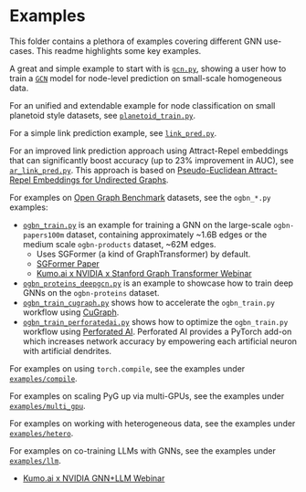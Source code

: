 # Examples

This folder contains a plethora of examples covering different GNN use-cases.
This readme highlights some key examples.

A great and simple example to start with is [`gcn.py`](./gcn.py), showing a user how to train a [`GCN`](https://pytorch-geometric.readthedocs.io/en/latest/generated/torch_geometric.nn.models.GCN.html) model for node-level prediction on small-scale homogeneous data.

For an unified and extendable example for node classification on small planetoid style datasets, see [`planetoid_train.py`](./planetoid_train.py).

For a simple link prediction example, see [`link_pred.py`](./link_pred.py).

For an improved link prediction approach using Attract-Repel embeddings that can significantly boost accuracy (up to 23% improvement in AUC), see [`ar_link_pred.py`](./ar_link_pred.py). This approach is based on [Pseudo-Euclidean Attract-Repel Embeddings for Undirected Graphs](https://arxiv.org/abs/2106.09671).

For examples on [Open Graph Benchmark](https://ogb.stanford.edu/) datasets, see the `ogbn_*.py` examples:

- [`ogbn_train.py`](./ogbn_train.py) is an example for training a GNN on the large-scale `ogbn-papers100m` dataset, containing approximately ~1.6B edges or the medium scale `ogbn-products` dataset, ~62M edges.
  - Uses SGFormer (a kind of GraphTransformer) by default.
  - [SGFormer Paper](https://arxiv.org/pdf/2306.10759)
  - [Kumo.ai x NVIDIA x Stanford Graph Transformer Webinar](https://www.youtube.com/watch?v=wAYryx3GjLw)
- [`ogbn_proteins_deepgcn.py`](./ogbn_proteins_deepgcn.py) is an example to showcase how to train deep GNNs on the `ogbn-proteins` dataset.
- [`ogbn_train_cugraph.py`](./ogbn_train_cugraph.py) shows how to accelerate the `ogbn_train.py` workflow using [CuGraph](https://github.com/rapidsai/cugraph).
- [`ogbn_train_perforatedai.py`](https://github.com/PerforatedAI/PerforatedAI-Examples/tree/master/otherExamples/torch_geometric/OGBNProducts) shows how to optimize the `ogbn_train.py` workflow using [Perforated AI](https://github.com/PerforatedAI/PerforatedAI-API). Perforated AI provides a PyTorch add-on which increases network accuracy by empowering each artificial neuron with artificial dendrites.

For examples on using `torch.compile`, see the examples under [`examples/compile`](./compile).

For examples on scaling PyG up via multi-GPUs, see the examples under [`examples/multi_gpu`](./multi_gpu).

For examples on working with heterogeneous data, see the examples under [`examples/hetero`](./hetero).

For examples on co-training LLMs with GNNs, see the examples under [`examples/llm`](./llm).

- [Kumo.ai x NVIDIA GNN+LLM Webinar](https://www.youtube.com/watch?v=uRIA8e7Y_vs)
